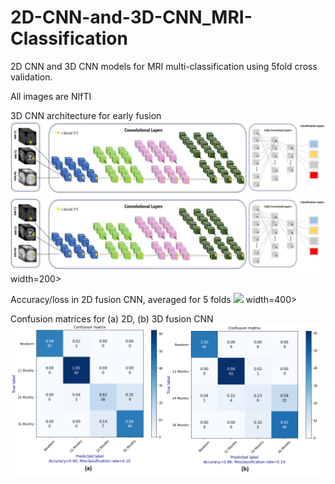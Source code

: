 # 2D-CNN-and-3D-CNN_MRI-Classification
 2D CNN and 3D CNN models for MRI multi-classification using 5fold cross validation.

All images are NIfTI

3D CNN architecture for early fusion
![](images/3D_fusion_model.jpg)
<img src="images/3D_fusion_model.jpg"> width=200>


Accuracy/loss in 2D fusion CNN, averaged for 5 folds
<img src="images/2Dfusion_plots.jpg"> width=400>


Confusion matrices for (a) 2D, (b) 3D fusion CNN
![](images/2D_3D_fusion_kfold.png)
